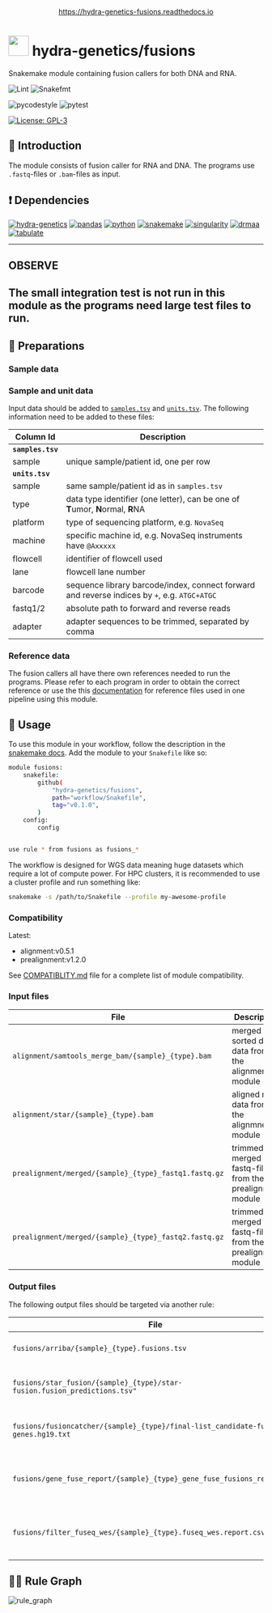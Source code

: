 <p align="center">
<a href="https://hydra-genetics-fusions.readthedocs.io">https://hydra-genetics-fusions.readthedocs.io</a>
</p>

# <img src="https://github.com/hydra-genetics/fusions/blob/develop/images/hydragenetics.png" width=40 /> hydra-genetics/fusions

Snakemake module containing fusion callers for both DNA and RNA.

![Lint](https://github.com/hydra-genetics/fusions/actions/workflows/lint.yaml/badge.svg?branch=develop)
![Snakefmt](https://github.com/hydra-genetics/fusions/actions/workflows/snakefmt.yaml/badge.svg?branch=develop)

![pycodestyle](https://github.com/hydra-genetics/fusions/actions/workflows/pycodestyl.yaml/badge.svg?branch=develop)
![pytest](https://github.com/hydra-genetics/fusions/actions/workflows/pytest.yaml/badge.svg?branch=develop)


[![License: GPL-3](https://img.shields.io/badge/License-GPL3-yellow.svg)](https://opensource.org/licenses/gpl-3.0.html)

## :speech_balloon: Introduction

The module consists of fusion caller for RNA and DNA. The programs use `.fastq`-files or `.bam`-files as input.

## :heavy_exclamation_mark: Dependencies

[![hydra-genetics](https://img.shields.io/badge/hydragenetics-0.15.0-blue)](https://github.com/hydra-genetics/)
[![pandas](https://img.shields.io/badge/pandas-1.3.1-blue)](https://pandas.pydata.org/)
[![python](https://img.shields.io/badge/python-3.8-blue)](https://www.python.org/)
[![snakemake](https://img.shields.io/badge/snakemake-7.13.0-blue)](https://snakemake.readthedocs.io/en/stable/)
[![singularity](https://img.shields.io/badge/singularity-3.0.0-blue)](https://sylabs.io/docs/)
[![drmaa](https://img.shields.io/badge/drmaa-0.7.9-blue)](https://pypi.org/project/drmaa/)
[![tabulate](https://img.shields.io/badge/tabulate-0.8.10-blue)](https://pypi.org/project/tabulate/)

---
## OBSERVE
The small integration test is not run in this module as the programs need large test files to run.
---

## :school_satchel: Preparations

### Sample data

### Sample and unit data

Input data should be added to [`samples.tsv`](https://github.com/hydra-genetics/prealignment/blob/develop/config/samples.tsv)
and [`units.tsv`](https://github.com/hydra-genetics/prealignment/blob/develop/config/units.tsv).
The following information need to be added to these files:

| Column Id | Description |
| --- | --- |
| **`samples.tsv`** |
| sample | unique sample/patient id, one per row |
| **`units.tsv`** |
| sample | same sample/patient id as in `samples.tsv` |
| type | data type identifier (one letter), can be one of **T**umor, **N**ormal, **R**NA |
| platform | type of sequencing platform, e.g. `NovaSeq` |
| machine | specific machine id, e.g. NovaSeq instruments have `@Axxxxx` |
| flowcell | identifier of flowcell used |
| lane | flowcell lane number |
| barcode | sequence library barcode/index, connect forward and reverse indices by `+`, e.g. `ATGC+ATGC` |
| fastq1/2 | absolute path to forward and reverse reads |
| adapter | adapter sequences to be trimmed, separated by comma |

### Reference data

The fusion callers all have there own references needed to run the programs. Please refer to each program in order to obtain the correct reference or use the this [documentation](https://twist-solid.readthedocs.io/en/latest/references/#downloadable-reference-files) for reference files used in one pipeline using this module.

## :rocket: Usage

To use this module in your workflow, follow the description in the
[snakemake docs](https://snakemake.readthedocs.io/en/stable/snakefiles/modularization.html#modules).
Add the module to your `Snakefile` like so:

```bash
module fusions:
    snakefile:
        github(
            "hydra-genetics/fusions",
            path="workflow/Snakefile",
            tag="v0.1.0",
        )
    config:
        config


use rule * from fusions as fusions_*
```

The workflow is designed for WGS data meaning huge datasets which require a lot of compute power. For
HPC clusters, it is recommended to use a cluster profile and run something like:

```bash
snakemake -s /path/to/Snakefile --profile my-awesome-profile
```

### Compatibility

Latest:
 - alignment:v0.5.1
 - prealignment:v1.2.0

 See [COMPATIBLITY.md](../master/COMPATIBLITY.md) file for a complete list of module compatibility.

### Input files

| File | Description |
|---|---|
| `alignment/samtools_merge_bam/{sample}_{type}.bam` | merged and sorted dna data from the alignment module |
| `alignment/star/{sample}_{type}.bam` | aligned rna data from the alignmnet module |
| `prealignment/merged/{sample}_{type}_fastq1.fastq.gz` | trimmed and merged fastq-file from the prealignment module |
| `prealignment/merged/{sample}_{type}_fastq2.fastq.gz` | trimmed and merged fastq-file from the prealignment module |

### Output files

The following output files should be targeted via another rule:

| File | Description |
|---|---|
| `fusions/arriba/{sample}_{type}.fusions.tsv` | RNA fusion predictions from Arriba |
| `fusions/star_fusion/{sample}_{type}/star-fusion.fusion_predictions.tsv"` | RNA fusion predictions from StarFusion |
| `fusions/fusioncatcher/{sample}_{type}/final-list_candidate-fusion-genes.hg19.txt` | RNA fusion predictions from FusionCatcher |
| `fusions/gene_fuse_report/{sample}_{type}_gene_fuse_fusions_report.txt` | filtered DNA fusion predictions from GeneFuse |
| `fusions/filter_fuseq_wes/{sample}_{type}.fuseq_wes.report.csv` | filtered DNA fusion predictions from FuseqWES |

## :judge: Rule Graph

![rule_graph](https://github.com/hydra-genetics/fusions/blob/develop/images/hydragenetics.png)
